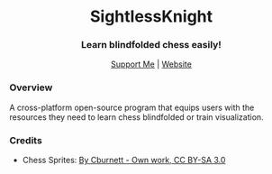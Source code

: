 <h1 align="center">SightlessKnight</h1>
<h3 align="center">Learn blindfolded chess easily!</h3>
<p align="center">
<a href="https://www.buymeacoffee.com/puckyeu">Support Me</a> | <a href="https://www.lukassobotik.dev/project/SightlessKnight">Website</a>
</p>

### Overview
A cross-platform open-source program that equips users with the resources they need to learn chess blindfolded or train visualization.

### Credits
- Chess Sprites: [By Cburnett - Own work, CC BY-SA 3.0](https://commons.wikimedia.org/w/index.php?curid=1499809)
